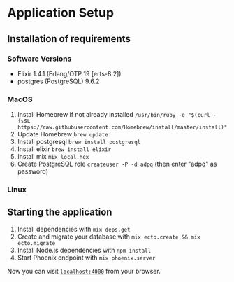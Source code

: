 # Application Setup

## Installation of requirements

### Software Versions

  * Elixir 1.4.1 (Erlang/OTP 19 [erts-8.2])
  * postgres (PostgreSQL) 9.6.2

### MacOS
  1. Install Homebrew if not already installed `/usr/bin/ruby -e "$(curl -fsSL https://raw.githubusercontent.com/Homebrew/install/master/install)"`
  1. Update Homebrew `brew update`
  1. Install postgresql `brew install postgresql`
  1. Install elixir `brew install elixir`
  1. Install mix `mix local.hex`
  1. Create PostgreSQL role `createuser -P -d adpq` (then enter "adpq" as password)

### Linux

## Starting the application

  1. Install dependencies with `mix deps.get`
  1. Create and migrate your database with `mix ecto.create && mix ecto.migrate`
  1. Install Node.js dependencies with `npm install`
  1. Start Phoenix endpoint with `mix phoenix.server`

Now you can visit [`localhost:4000`](http://localhost:4000) from your browser.

